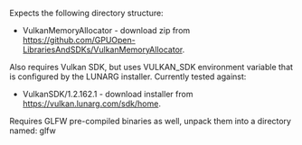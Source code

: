 Expects the following directory structure:
* VulkanMemoryAllocator - download zip from https://github.com/GPUOpen-LibrariesAndSDKs/VulkanMemoryAllocator.

Also requires Vulkan SDK, but uses VULKAN_SDK environment variable that is configured by the LUNARG installer. Currently tested against:
* VulkanSDK/1.2.162.1 - download installer from https://vulkan.lunarg.com/sdk/home.

Requires GLFW pre-compiled binaries as well, unpack them into a directory named: glfw
